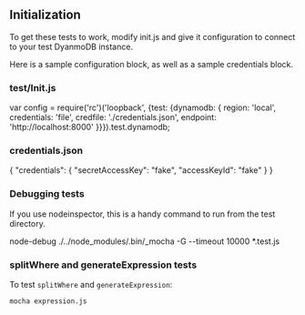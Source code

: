 ## Initialization

To get these tests to work, modify init.js and give it configuration to connect to your test DyanmoDB instance.

Here is a sample configuration block, as well as a sample credentials block.

### test/Init.js

  var config = require('rc')('loopback', {test: {dynamodb: {
    region: 'local',
    credentials: 'file',
    credfile: './credentials.json',
    endpoint: 'http://localhost:8000'
  }}}).test.dynamodb;

### credentials.json

  {
    "credentials": {
      "secretAccessKey": "fake",
      "accessKeyId": "fake"
    }
  }

### Debugging tests
If you use nodeinspector, this is a handy command to run from the test directory.

node-debug ./../node_modules/.bin/_mocha -G --timeout 10000 *.test.js

### splitWhere and generateExpression tests
To test `splitWhere` and `generateExpression`:
```
mocha expression.js
```
